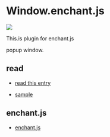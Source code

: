 Window.enchant.js
==========

<img src="https://dl.dropboxusercontent.com/u/56132927/scriptogram/window.png">

This.is plugin for enchant.js

popup window.

read
--------

- [read this entry](http://scriptogr.am/kamakiri/post/window.enchant.js-)

- [sample](http://kamakiri01.github.io/Window.enchant.js/sample.html)

enchant.js
--------
- [enchant.js](http://github.com/wise9/enchant.js/)

